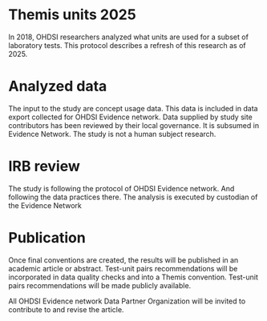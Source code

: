 # Themis units 2025

In 2018, OHDSI researchers analyzed what units are used for a subset of laboratory tests. This protocol describes a refresh of this research as of 2025. 

# Analyzed data

The input to the study are concept usage data. This data is included in data export collected for  OHDSI Evidence network.
Data supplied by study site contributors has been reviewed by their local governance. It is subsumed in Evidence Network.
The study is not a human subject research.

# IRB review
The study is following the protocol of OHDSI Evidence network. And following the data practices there. The analysis is executed by custodian of the Evidence Network




# Publication

Once final conventions are created, the results will be published in an academic article or abstract. 
Test-unit pairs recommendations will be incorporated in data quality checks and into a Themis convention. Test-unit pairs recommendations will be made publicly available.

All OHDSI Evidence network Data Partner Organization will be invited to contribute to and revise the article. 
